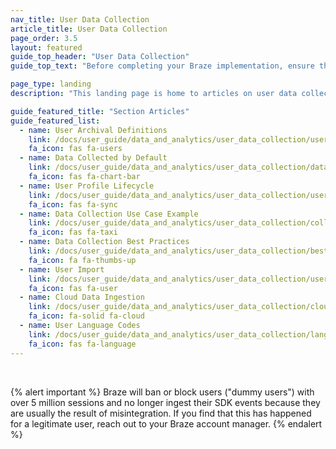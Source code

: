 ```yaml
---
nav_title: User Data Collection
article_title: User Data Collection
page_order: 3.5
layout: featured
guide_top_header: "User Data Collection"
guide_top_text: "Before completing your Braze implementation, ensure that you have a conversation between your marketing team and your development team regarding your marketing goals. When deciding what you want to track, and how you want to track it with Braze, it's useful to consider these goals and work backwards from there."

page_type: landing
description: "This landing page is home to articles on user data collection. Here, you can find resources on archival definitions, importing users, the user profile lifecycle, use cases, best practices, and more."

guide_featured_title: "Section Articles"
guide_featured_list:
  - name: User Archival Definitions
    link: /docs/user_guide/data_and_analytics/user_data_collection/user_archival/
    fa_icon: fas fa-users
  - name: Data Collected by Default
    link: /docs/user_guide/data_and_analytics/user_data_collection/data_collected_by_default/
    fa_icon: fas fa-chart-bar
  - name: User Profile Lifecycle
    link: /docs/user_guide/data_and_analytics/user_data_collection/user_profile_lifecycle/
    fa_icon: fas fa-sync
  - name: Data Collection Use Case Example
    link: /docs/user_guide/data_and_analytics/user_data_collection/collection_use_case/
    fa_icon: fas fa-taxi
  - name: Data Collection Best Practices
    link: /docs/user_guide/data_and_analytics/user_data_collection/best_practices/
    fa_icon: fa fa-thumbs-up
  - name: User Import
    link: /docs/user_guide/data_and_analytics/user_data_collection/user_import/
    fa_icon: fas fa-user
  - name: Cloud Data Ingestion
    link: /docs/user_guide/data_and_analytics/user_data_collection/cloud_ingestion/
    fa_icon: fa-solid fa-cloud
  - name: User Language Codes
    link: /docs/user_guide/data_and_analytics/user_data_collection/language_codes/
    fa_icon: fas fa-language
---
```


<br>

{% alert important %}
Braze will ban or block users ("dummy users") with over 5 million sessions and no longer ingest their SDK events because they are usually the result of misintegration. If you find that this has happened for a legitimate user, reach out to your Braze account manager.
{% endalert %}

<br>

